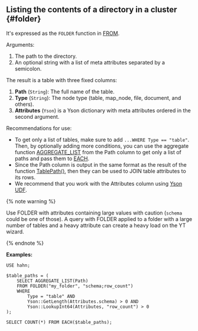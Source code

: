 ## Listing the contents of a directory in a cluster {#folder}

It's expressed as the `FOLDER`  function in [FROM](#from).

Arguments:

1. The path to the directory.
2. An optional string with a list of meta attributes separated by a semicolon.

The result is a table with three fixed columns:

1. **Path** (`String`): The full name of the table.
2. **Type** (`String`): The node type (table, map_node, file, document, and others).
3. **Attributes** (`Yson`) is a Yson dictionary with meta attributes ordered in the second argument.

Recommendations for use:

* To get only a list of tables, make sure to add `...WHERE Type == "table"`. Then, by optionally adding more conditions, you can use the aggregate function [AGGREGATE_LIST](../../../builtins/aggregation.md#aggregate-list) from the Path column to get only a list of paths and pass them to [EACH](#each).
* Since the Path column is output in the same format as the result of the function [TablePath()](../../../builtins/basic.md#tablepath), then they can be used to JOIN table attributes to its rows.
* We recommend that you work with the Attributes column using [Yson UDF](../../../udf/list/yson.md).

{% note warning %}

Use FOLDER with attributes containing large values with caution (`schema` could be one of those). A query with FOLDER applied to a folder with a large number of tables and a heavy attribute can create a heavy load on the YT wizard.

{% endnote %}

**Examples:**

``` yql
USE hahn;

$table_paths = (
    SELECT AGGREGATE_LIST(Path)
    FROM FOLDER("my_folder", "schema;row_count")
    WHERE
        Type = "table" AND
        Yson::GetLength(Attributes.schema) > 0 AND
        Yson::LookupInt64(Attributes, "row_count") > 0
);

SELECT COUNT(*) FROM EACH($table_paths);
```